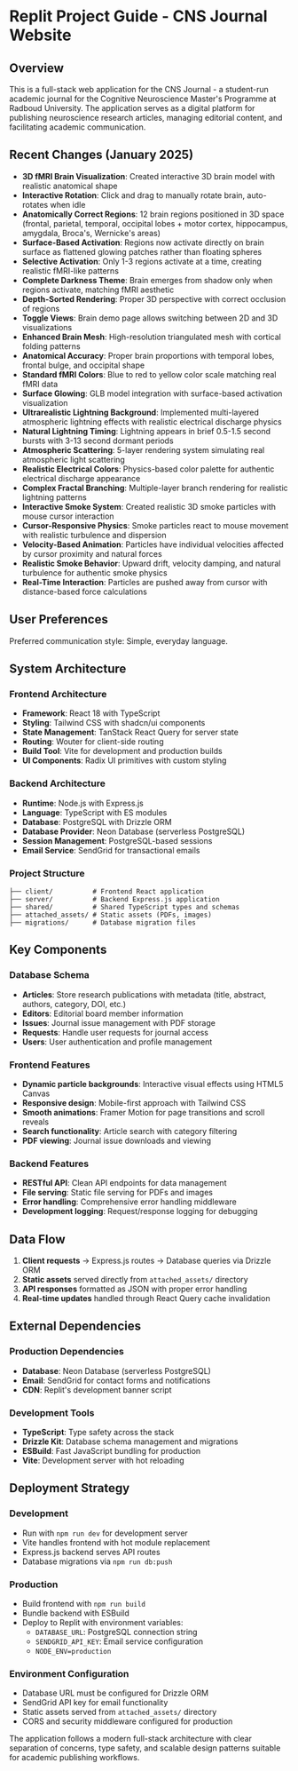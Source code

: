# Replit Project Guide - CNS Journal Website

## Overview

This is a full-stack web application for the CNS Journal - a student-run academic journal for the Cognitive Neuroscience Master's Programme at Radboud University. The application serves as a digital platform for publishing neuroscience research articles, managing editorial content, and facilitating academic communication.

## Recent Changes (January 2025)

- **3D fMRI Brain Visualization**: Created interactive 3D brain model with realistic anatomical shape
- **Interactive Rotation**: Click and drag to manually rotate brain, auto-rotates when idle
- **Anatomically Correct Regions**: 12 brain regions positioned in 3D space (frontal, parietal, temporal, occipital lobes + motor cortex, hippocampus, amygdala, Broca's, Wernicke's areas)
- **Surface-Based Activation**: Regions now activate directly on brain surface as flattened glowing patches rather than floating spheres
- **Selective Activation**: Only 1-3 regions activate at a time, creating realistic fMRI-like patterns
- **Complete Darkness Theme**: Brain emerges from shadow only when regions activate, matching fMRI aesthetic
- **Depth-Sorted Rendering**: Proper 3D perspective with correct occlusion of regions
- **Toggle Views**: Brain demo page allows switching between 2D and 3D visualizations
- **Enhanced Brain Mesh**: High-resolution triangulated mesh with cortical folding patterns
- **Anatomical Accuracy**: Proper brain proportions with temporal lobes, frontal bulge, and occipital shape
- **Standard fMRI Colors**: Blue to red to yellow color scale matching real fMRI data
- **Surface Glowing**: GLB model integration with surface-based activation visualization
- **Ultrarealistic Lightning Background**: Implemented multi-layered atmospheric lightning effects with realistic electrical discharge physics
- **Natural Lightning Timing**: Lightning appears in brief 0.5-1.5 second bursts with 3-13 second dormant periods
- **Atmospheric Scattering**: 5-layer rendering system simulating real atmospheric light scattering
- **Realistic Electrical Colors**: Physics-based color palette for authentic electrical discharge appearance
- **Complex Fractal Branching**: Multiple-layer branch rendering for realistic lightning patterns
- **Interactive Smoke System**: Created realistic 3D smoke particles with mouse cursor interaction
- **Cursor-Responsive Physics**: Smoke particles react to mouse movement with realistic turbulence and dispersion
- **Velocity-Based Animation**: Particles have individual velocities affected by cursor proximity and natural forces
- **Realistic Smoke Behavior**: Upward drift, velocity damping, and natural turbulence for authentic smoke physics
- **Real-Time Interaction**: Particles are pushed away from cursor with distance-based force calculations

## User Preferences

Preferred communication style: Simple, everyday language.

## System Architecture

### Frontend Architecture
- **Framework**: React 18 with TypeScript
- **Styling**: Tailwind CSS with shadcn/ui components
- **State Management**: TanStack React Query for server state
- **Routing**: Wouter for client-side routing
- **Build Tool**: Vite for development and production builds
- **UI Components**: Radix UI primitives with custom styling

### Backend Architecture
- **Runtime**: Node.js with Express.js
- **Language**: TypeScript with ES modules
- **Database**: PostgreSQL with Drizzle ORM
- **Database Provider**: Neon Database (serverless PostgreSQL)
- **Session Management**: PostgreSQL-based sessions
- **Email Service**: SendGrid for transactional emails

### Project Structure
```
├── client/          # Frontend React application
├── server/          # Backend Express.js application
├── shared/          # Shared TypeScript types and schemas
├── attached_assets/ # Static assets (PDFs, images)
├── migrations/      # Database migration files
```

## Key Components

### Database Schema
- **Articles**: Store research publications with metadata (title, abstract, authors, category, DOI, etc.)
- **Editors**: Editorial board member information
- **Issues**: Journal issue management with PDF storage
- **Requests**: Handle user requests for journal access
- **Users**: User authentication and profile management

### Frontend Features
- **Dynamic particle backgrounds**: Interactive visual effects using HTML5 Canvas
- **Responsive design**: Mobile-first approach with Tailwind CSS
- **Smooth animations**: Framer Motion for page transitions and scroll reveals
- **Search functionality**: Article search with category filtering
- **PDF viewing**: Journal issue downloads and viewing

### Backend Features
- **RESTful API**: Clean API endpoints for data management
- **File serving**: Static file serving for PDFs and images
- **Error handling**: Comprehensive error handling middleware
- **Development logging**: Request/response logging for debugging

## Data Flow

1. **Client requests** → Express.js routes → Database queries via Drizzle ORM
2. **Static assets** served directly from `attached_assets/` directory
3. **API responses** formatted as JSON with proper error handling
4. **Real-time updates** handled through React Query cache invalidation

## External Dependencies

### Production Dependencies
- **Database**: Neon Database (serverless PostgreSQL)
- **Email**: SendGrid for contact forms and notifications
- **CDN**: Replit's development banner script

### Development Tools
- **TypeScript**: Type safety across the stack
- **Drizzle Kit**: Database schema management and migrations
- **ESBuild**: Fast JavaScript bundling for production
- **Vite**: Development server with hot reloading

## Deployment Strategy

### Development
- Run with `npm run dev` for development server
- Vite handles frontend with hot module replacement
- Express.js backend serves API routes
- Database migrations via `npm run db:push`

### Production
- Build frontend with `npm run build`
- Bundle backend with ESBuild
- Deploy to Replit with environment variables:
  - `DATABASE_URL`: PostgreSQL connection string
  - `SENDGRID_API_KEY`: Email service configuration
  - `NODE_ENV=production`

### Environment Configuration
- Database URL must be configured for Drizzle ORM
- SendGrid API key for email functionality
- Static assets served from `attached_assets/` directory
- CORS and security middleware configured for production

The application follows a modern full-stack architecture with clear separation of concerns, type safety, and scalable design patterns suitable for academic publishing workflows.